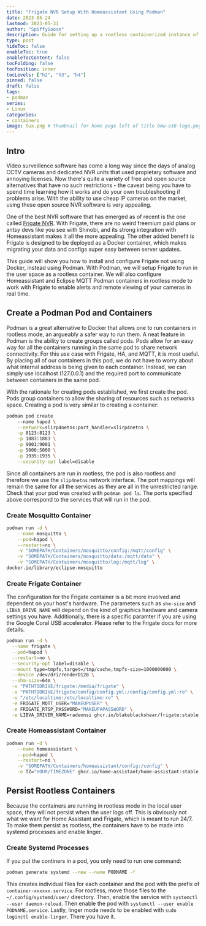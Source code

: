 ```yaml
---
title: "Frigate NVR Setup With Homeassistant Using Podman"
date: 2023-05-24
lastmod: 2023-05-31
author: "SpiffyGoose"
description: Guide for setting up a rootless containerized instance of Frigate NVR interfaced with Homeassistant using Podman
type: post
hideToc: false
enableToc: true
enableTocContent: false
tocFolding: false
tocPosition: inner
tocLevels: ["h2", "h3", "h4"]
pinned: false
draft: false
tags:
- podman
series:
- Linux
categories:
- containers
image: tux.png # thumbnail for home page left of title bmw-e38-logo.png or bmw-e46-logo.png
---
```


## Intro
Video surveillence software has come a long way since the days of analog CCTV cameras and dedicated NVR units that used propietary software and annoying licenses. Now there's quite a variety of free and open source alternatives that have no such restrictions - the caveat being you have to spend time learning how it works and do your own troubleshooting if problems arise. With the ability to use cheap IP cameras on the market, using these open source NVR software is very appealing. 

One of the best NVR software that has emerged as of recent is the one called [Frigate NVR](https://github.com/blakeblackshear/frigate). With Frigate, there are no weird freemium paid plans or antsy devs like you see with Shinobi, and its strong integration with Homeassistant makes it all the more appealing. The other added benefit is Frigate is designed to be deployed as a Docker container, which makes migrating your data and configs super easy between server updates. 

This guide will show you how to install and configure Frigate not using Docker, instead using Podman. With Podman, we will setup Frigate to run in the user space as a rootless container. We will also configure Homeassistant and Eclipse MQTT Podman containers in rootless mode to work with Frigate to enable alerts and remote viewing of your cameras in real time. 


## Create a Podman Pod and Containers
Podman is a great alternative to Docker that allows one to run containers in rootless mode, an argueably a safer way to run them. A neat feature in Podman is the ability to create groups called pods. Pods allow for an easy way for all the containers running in the same pod to share network connectivity. For this use case with Frigate, HA, and MQTT, it is most useful. By placing all of our containers in this pod, we do not have to worry about what internal address is being given to each container. Instead, we can simply use localhost (127.0.0.1) and the required port to communicate between containers in the same pod. 

With the rationale for creating pods established, we first create the pod. Pods group containers to allow the sharing of resources such as networks space. Creating a pod is very similar to creating a container:

```bash
podman pod create 
    --name hapod \
    --network=slirp4netns:port_handler=slirp4netns \
    -p 8123:8123 \
    -p 1883:1883 \
    -p 9001:9001 \
    -p 5000:5000 \
    -p 1935:1935 \
    --security-opt label=disable
```

Since all containers are run in rootless, the pod is also rootless and therefore we use the `slip4netns` network interface. The port mappings will remain the same for all the services as they are all in the unrestricted range. Check that your pod was created with `podman pod ls`. The ports specified above correspond to the services that will run in the pod.

### Create Mosquitto Container

```bash
podman run -d \
    --name mosquitto \
    --pod=hapod \
    --restart=no \
    -v "SOMEPATH/Containers/mosquitto/config:/mqtt/config" \
    -v "SOMEPATH/Containers/mosquitto/data:/mqtt/data" \
    -v "SOMEPATH/Containers/mosquitto/log:/mqtt/log" \
docker.io/library/eclipse-mosquitto
```

### Create Frigate Container

The configuration for the Frigate container is a bit more involved and dependent on your host's hardware. The parameters such as `shm-size` and `LIBVA_DRIVE_NAME` will depend on the kind of graphics hardware and camera settings you have. Additionally, there is a specific paramter if you are using the Google Coral USB accelerator. Please refer to the Frigate docs for more details. 

```bash
podman run -d \
  --name frigate \
  --pod=hapod \
  --restart=no \
  --security-opt label=disable \
  --mount type=tmpfs,target=/tmp/cache,tmpfs-size=1000000000 \
  --device /dev/dri/renderD128 \
  --shm-size=64m \
  -v "PATHTODRIVE/frigate:/media/frigate" \
  -v "PATHTODRIVE/frigate/config/config.yml:/config/config.yml:ro" \
  -v "/etc/localtime:/etc/localtime:ro" \
  -e FRIGATE_MQTT_USER="MAKEUPUSER" \
  -e FRIGATE_RTSP_PASSWORD="MAKEUPAPASSWORD" \
  -e LIBVA_DRIVER_NAME=radeonsi ghcr.io/blakeblackshear/frigate:stable
```


### Create Homeassistant Container

```bash
podman run -d \
    --name homeassistant \
    --pod=hapod \
    --restart=no \
    -v "SOMEPATH/Containers/homeassistant/config:/config" \
    -e TZ="YOUR/TIMEZONE" ghcr.io/home-assistant/home-assistant:stable
```

## Persist Rootless Containers

Because the containers are running in rootless mode in the local user space, they will not persist when the user logs off. This is obviously not what we want for Home Assistant and Frigate, which is meant to run 24/7. To make them persist as rootless, the containers have to be made into systemd processes and enable linger.

### Create Systemd Processes

If you put the continers in a pod, you only need to run one command:

```bash
podman generate systemd --new --name PODNAME -f
```

This creates individual files for each container and the pod with the prefix of `container-xxxxxx.service`. For rootless, move those files to the `~/.config/systemd/user/` directory. Then, enable the service with `systemctl --user daemon-reload`. Then enable the pod with `systemctl --user enable PODNAME.service`. Lastly, linger mode needs to be enabled with `sudo loginctl enable-linger`. There you have it.